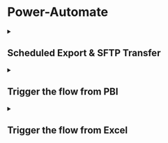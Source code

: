 # Power-Automate
<details>
<summary>
  
## Scheduled Export & SFTP Transfer
</summary>

### Summary
This flow automates the scheduled generation and distribution of Power BI paginated reports, ensuring they're saved both internally (SharePoint) and externally (SFTP). It has robust error handling to notify users of success or failure, which is key for enterprise or compliance-driven environments.

### Scope
This flow is built for automated scheduled execution of a Power BI paginated report export, followed by:
* Storing the file in SharePoint
* Uploading it to an SFTP server
* Sending notifications on success or failure

### Process flow
<img src="https://github.com/kiru37/Power-Automate/blob/main/SFTP%20file%20creation.jpg" alt="Flow" width="640"/>
</details>
<details>
<Summary>
  
## Trigger the flow from PBI
</Summary>

### Summary
This flow supports automated report generation and distribution using Power BI paginated reports and SharePoint integration. It reduces manual effort in:
* Navigating structured data sources
* Exporting reports
* Distributing them via storage and email notifications

### Scope
This Power Automate flow is built to:
* Traverse through a SharePoint folder hierarchy.
* Generate Power BI paginated reports based on folder structure.
* Export and store reports in SharePoint.
* Notify stakeholders upon completion.

### Process flow
<img src="https://github.com/kiru37/Power-Automate/blob/main/Trigger%20from%20PBI.jpg" alt="Flow" width="270"/>
</details>

<details>
<summary>
  
## Trigger the flow from Excel
</summary>

### Summary
This flow is a conditional report generator using Power BI paginated reports and SharePoint integration. Based on a manually entered report name, it navigates through a series of logical checks to determine which report to generate and save. It allows centralized report management and dynamic control with minimal manual effort.

### Highlights
* Highly customizable: Easily extendable to more conditions/reports.
* Efficient branching logic ensures only the matching report is processed.
* Dynamic and manual inputs make this versatile for users to run ad hoc reports.

### Scope
This flow is designed to:
* Take manual input and report names.
* Traverse SharePoint folder(s).
* Based on specific conditions, generate and store corresponding paginated reports.
* Dynamically handle multiple report variations using nested conditionals.

### Process flow
<img src="https://github.com/kiru37/Power-Automate/blob/main/Trigger%20from%20Excel.jpg" alt="Flow" width="640"/>
</details>
